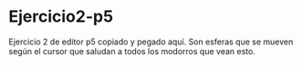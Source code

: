 # Ejercicio2-p5
Ejercicio 2 de editor p5 copiado y pegado aquí. Son esferas que se mueven según el cursor que saludan a todos los modorros que vean esto. 
